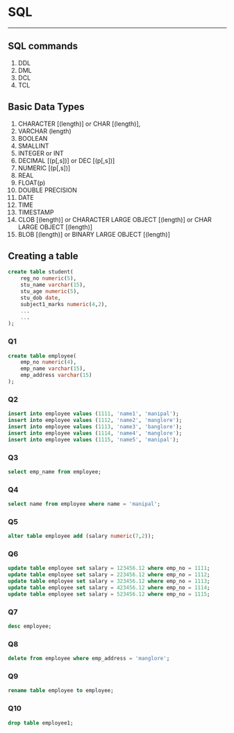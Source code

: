 # SQL

---
## SQL commands 
1. DDL
2. DML
3. DCL
4. TCL

## Basic Data Types 
1. CHARACTER [(length)] or CHAR [(length)],
2. VARCHAR (length)
3. BOOLEAN
4. SMALLINT
5. INTEGER or INT
6. DECIMAL [(p[,s])] or DEC [(p[,s])]
7. NUMERIC [(p[,s])]
8. REAL
9. FLOAT(p)
10. DOUBLE PRECISION
12. DATE
13. TIME
14. TIMESTAMP
15. CLOB [(length)] or CHARACTER LARGE OBJECT [(length)] or CHAR LARGE OBJECT [(length)]
16. BLOB [(length)] or BINARY LARGE OBJECT [(length)]

## Creating a table 
```sql
create table student(
    reg_no numeric(5),
    stu_name varchar(15),
    stu_age numeric(5),
    stu_dob date,
    subject1_marks numeric(4,2), 
    ...
    ...  
);
```

### Q1
```sql
create table employee(
    emp_no numeric(4),
    emp_name varchar(15),
    emp_address varchar(15)
);
```

### Q2
```sql
insert into employee values (1111, 'name1', 'manipal');
insert into employee values (1112, 'name2', 'manglore');
insert into employee values (1113, 'name3', 'banglore');
insert into employee values (1114, 'name4', 'manglore');
insert into employee values (1115, 'name5', 'manipal');
```
### Q3
```sql
select emp_name from employee;
```
### Q4
```sql
select name from employee where name = 'manipal';
```
### Q5
```sql
alter table employee add (salary numeric(7,2));
```
### Q6
```sql
update table employee set salary = 123456.12 where emp_no = 1111;
update table employee set salary = 223456.12 where emp_no = 1112;
update table employee set salary = 323456.12 where emp_no = 1113;
update table employee set salary = 423456.12 where emp_no = 1114;
update table employee set salary = 523456.12 where emp_no = 1115;

```

### Q7
```sql
desc employee;
```

### Q8
```sql
delete from employee where emp_address = 'manglore';
```

### Q9
```sql
rename table employee to employee;
```
### Q10
```sql
drop table employee1;
```